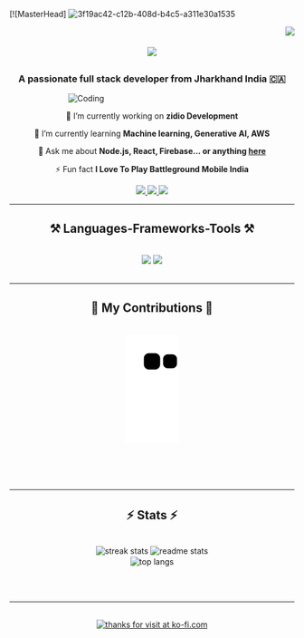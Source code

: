 [![MasterHead] ![3f19ac42-c12b-408d-b4c5-a311e30a1535](https://github.com/alwaysajaykr18/alwaysajaykr18/assets/172900370/dfee361b-8e08-4d75-8064-3c41a1c68522)

<img align="right" src="https://visitor-badge.laobi.icu/badge?page_id=alwaysajaykr18.alwaysajaykr18" />

<h1 align="center">
    <img src="https://readme-typing-svg.herokuapp.com/?font=Righteous&size=35&center=true&vCenter=true&width=500&height=70&duration=4000&lines=Hi+There!+👋;+I'm+Ajay+Kumar+Nayak!;" />
</h1>

<h3 align="center">A passionate full stack developer from Jharkhand India 🇨🇦</h3>
<img align="right" alt="Coding" width="400" src="https://cdn.dribbble.com/users/1162077/screenshots/3848914/programmer.gif">


<br/>

<div align="center">
 
 🔭 I’m currently working on **zidio Development**
 
 🌱 I’m currently learning **Machine learning, Generative AI, AWS**

💬 Ask me about **Node.js, React, Firebase... or anything [here](https://github.com/alwaysajaykr18/alwaysajaykr18/issues)**

⚡ Fun fact **I Love To Play Battleground Mobile India**

 </div>
 
<div align="center"> 
  <a href="mailto:ajay.sales.ajaynayak2531@gmail.com">
    <img src="https://img.shields.io/badge/Gmail-333333?style=for-the-badge&logo=gmail&logoColor=red" />
  </a>
  <a href="https://linkedin.com/in/alwaysajaykr18?utm_source=share&utm_campaign=share_via&utm_content=profile&utm_medium=android_app" target="_blank">
    <img src="https://img.shields.io/badge/LinkedIn-0077B5?style=for-the-badge&logo=linkedin&logoColor=white" target="_blank" />
  </a>
  <a href="https://alwaysajaykr18.github.io" target="_blank">
     <img src="https://img.shields.io/badge/Portfolio-FF5722?style=for-the-badge&logo=todoist&logoColor=white" target="_blank" /> <!-- sqlite, safari, google-chrome are other good icon options -->
  </a>
</div>

 <hr/>
 
<h2 align="center">⚒️ Languages-Frameworks-Tools ⚒️</h2>
<br/>
<div align="center">
    <img src="https://skillicons.dev/icons?i=react,bootstrap,mui,html,css,vscode,github,figma,tailwind,git,r,c,dsa" />
    <img src="https://skillicons.dev/icons?i=nodejs,python,javascript,typescript,express,mongodb,c,java,nextjs,mysql,.net framework,ai" /><br>
</div>

<br/>
<hr/>

<div align="center">
  <h2>🐍 My Contributions 🐍</h2>
  <br>
  <img alt="snake eating my contributions" src="https://raw.githubusercontent.com/alwaysajaykr18/alwaysajaykr18/output/github-contribution-grid-snake.svg" />
  
  <br/><br/><br/>
</div>

<hr/>

<h2 align="center">⚡ Stats ⚡</h2>
<br>
<div align=center>
  <img width=390 src="https://github-readme-streak-stats-alwaysajaykr18.vercel.app/?user=alwaysajaykr18&count_private=true&theme=react&border_radius=10" alt="streak stats"/>
  <img width=390 src="https://github-readme-stats-alwaysajaykr18.vercel.app/api?username=alwaysajaykr18&count_private=true&show_icons=true&theme=react&rank_icon=github&border_radius=10" alt="readme stats" />
  <br/>
  <img width=325 align="center" src="https://github-readme-stats-alwayajaykr18.vercel.app/api/top-langs/?username=alwaysajaykr18&hide=HTML&langs_count=8&layout=compact&theme=react&border_radius=10&size_weight=0.5&count_weight=0.5&exclude_repo=github-readme-stats" alt="top langs" />
</div>

<br/><br/>

<hr/>

<br/>

<div align="center">
<a href='https://ko-fi.com/V7V4RAK9C' target='_blank'><img height='64' style='border:0px;height:64px;' src='https://storage.ko-fi.com/cdn/kofi1.png?v=3' border='0' alt='thanks for visit at ko-fi.com' /></a>
</div>

